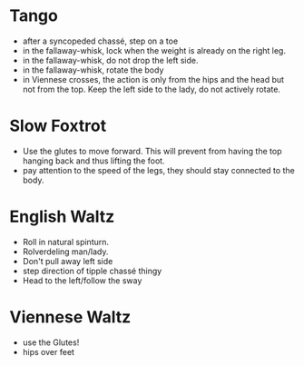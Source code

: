 # Tango

- after a syncopeded chassé, step on a toe
- in the fallaway-whisk, lock when the weight is already on the right leg.
- in the fallaway-whisk, do not drop the left side.
- in the fallaway-whisk, rotate the body
- in Viennese crosses, the action is only from the hips and the head but not from the top. Keep the left side to the lady, do not actively rotate.

# Slow Foxtrot
- Use the glutes to move forward. This will prevent from having the top hanging back and thus lifting the foot.
- pay attention to the speed of the legs, they should stay connected to the body.

# English Waltz
- Roll in natural spinturn.
- Rolverdeling man/lady. 
- Don't pull away left side
- step direction of tipple chassé thingy
- Head to the left/follow the sway

# Viennese Waltz 
- use the Glutes! 
- hips over feet